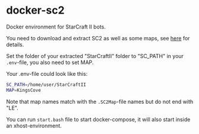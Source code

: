 # docker-sc2

Docker environment for StarCraft II bots.

You need to download and extract SC2 as well as some maps, see [here](https://github.com/Blizzard/s2client-proto) for details.

Set the folder of your extracted "StarCraftII" folder to "SC_PATH" in your `.env`-file, you also need to set MAP.

Your .env-file could look like this:

```bash
SC_PATH=/home/user/StarCraftII
MAP=KingsCove
```

Note that map names match with the `.SC2Map`-file names but do not end with "LE".

You can run `start.bash` file to start docker-compose, it will also start inside an xhost-environment.
